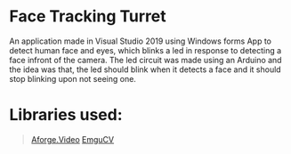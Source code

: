 # Face Tracking Turret 

An application made in Visual Studio 2019 using Windows forms App to detect human face and eyes, which blinks a led in response to 
detecting a face infront of the camera. The led circuit was made using an Arduino and the idea was that, the led should blink when it detects a face and it should stop blinking upon not seeing one. 

# Libraries used:
> [Aforge.Video](http://www.aforgenet.com/)
> [EmguCV](http://www.emgu.com/wiki/index.php/Main_Page) 

